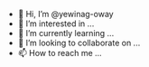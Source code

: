 - 👋 Hi, I’m @yewinag-oway
- 👀 I’m interested in ...
- 🌱 I’m currently learning ...
- 💞️ I’m looking to collaborate on ...
- 📫 How to reach me ...

<!---
yewinag-oway/yewinag-oway is a ✨ special ✨ repository because its `README.md` (this file) appears on your GitHub profile.
You can click the Preview link to take a look at your changes.
--->
